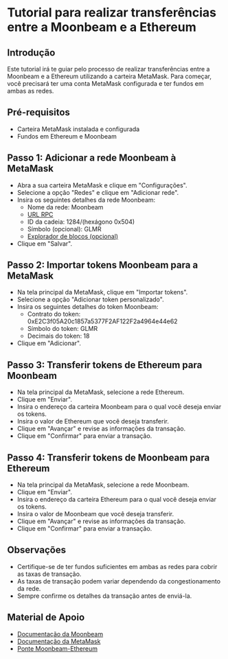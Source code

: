 # Tutorial para realizar transferências entre a Moonbeam e a Ethereum

## Introdução

Este tutorial irá te guiar pelo processo de realizar transferências entre a Moonbeam e a Ethereum utilizando a carteira MetaMask. Para começar, você precisará ter uma conta MetaMask configurada e ter fundos em ambas as redes.

## Pré-requisitos

- Carteira MetaMask instalada e configurada
- Fundos em Ethereum e Moonbeam

## Passo 1: Adicionar a rede Moonbeam à MetaMask

- Abra a sua carteira MetaMask e clique em "Configurações".
- Selecione a opção "Redes" e clique em "Adicionar rede".
- Insira os seguintes detalhes da rede Moonbeam:
  - Nome da rede: Moonbeam
  - [URL RPC](https://rpc.api.moonbeam.network)
  - ID da cadeia: 1284/(hexágono 0x504)
  - Símbolo (opcional): GLMR
  - [Explorador de blocos (opcional)](https://moonscan.io)
- Clique em "Salvar".

## Passo 2: Importar tokens Moonbeam para a MetaMask

- Na tela principal da MetaMask, clique em "Importar tokens".
- Selecione a opção "Adicionar token personalizado".
- Insira os seguintes detalhes do token Moonbeam:
  - Contrato do token:  0xE2C3f05A20c1857a5377F2AF122F2a4964e44e62
  - Símbolo do token:  GLMR
  - Decimais do token:  18
- Clique em "Adicionar".

## Passo 3: Transferir tokens de Ethereum para Moonbeam

- Na tela principal da MetaMask, selecione a rede Ethereum.
- Clique em "Enviar".
- Insira o endereço da carteira Moonbeam para o qual você deseja enviar os tokens.
- Insira o valor de Ethereum que você deseja transferir.
- Clique em "Avançar" e revise as informações da transação.
- Clique em "Confirmar" para enviar a transação.

## Passo 4: Transferir tokens de Moonbeam para Ethereum

- Na tela principal da MetaMask, selecione a rede Moonbeam.
- Clique em "Enviar".
- Insira o endereço da carteira Ethereum para o qual você deseja enviar os tokens.
- Insira o valor de Moonbeam que você deseja transferir.
- Clique em "Avançar" e revise as informações da transação.
- Clique em "Confirmar" para enviar a transação.

## Observações

- Certifique-se de ter fundos suficientes em ambas as redes para cobrir as taxas de transação.
- As taxas de transação podem variar dependendo da congestionamento da rede.
- Sempre confirme os detalhes da transação antes de enviá-la.

## Material de Apoio

- [Documentação da Moonbeam](https://docs.moonbeam.network/)
- [Documentação da MetaMask](https://docs.moonbeam.network/tokens/connect/metamask/)
- [Ponte Moonbeam-Ethereum](https://cbridge.celer.network/bridge/moonbeam-ethereum/)
